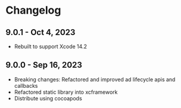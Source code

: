 # Changelog

## 9.0.1 - Oct 4, 2023

* Rebuilt to support Xcode 14.2 

## 9.0.0 - Sep 16, 2023

* Breaking changes: Refactored and improved ad lifecycle apis and callbacks
* Refactored static library into xcframework
* Distribute using cocoapods
